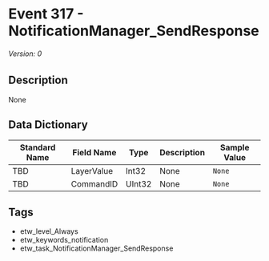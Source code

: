 # Event 317 - NotificationManager_SendResponse
###### Version: 0

## Description
None

## Data Dictionary
|Standard Name|Field Name|Type|Description|Sample Value|
|---|---|---|---|---|
|TBD|LayerValue|Int32|None|`None`|
|TBD|CommandID|UInt32|None|`None`|

## Tags
* etw_level_Always
* etw_keywords_notification
* etw_task_NotificationManager_SendResponse